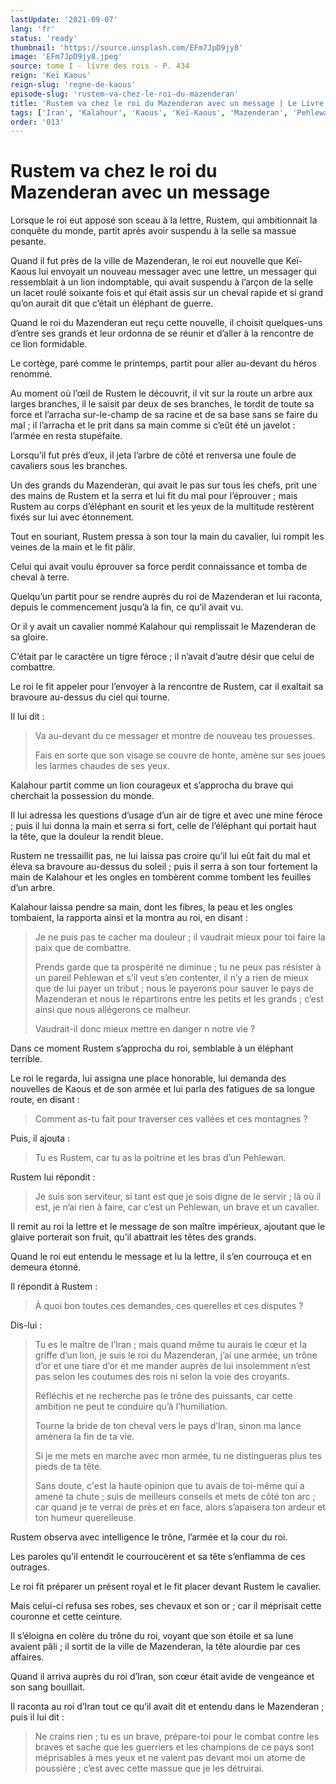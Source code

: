 ```yaml
---
lastUpdate: '2021-09-07'
lang: 'fr'
status: 'ready'
thumbnail: 'https://source.unsplash.com/EFm7JpD9jy8'
image: 'EFm7JpD9jy8.jpeg'
source: tome I - livre des rois - P. 434
reign: 'Keï Kaous'
reign-slug: 'regne-de-kaous'
episode-slug: 'rustem-va-chez-le-roi-du-mazenderan'
title: 'Rustem va chez le roi du Mazenderan avec un message | Le Livre des Rois | Shâhnâmeh'
tags: ['Iran', 'Kalahour', 'Kaous', 'Keï-Kaous', 'Mazenderan', 'Pehlewan', 'Rustem', 'tribut']
order: '013'
---
```


<!-- LTeX: language=fr -->

# Rustem va chez le roi du Mazenderan avec un message

Lorsque le roi eut apposé son sceau à la lettre, Rustem, qui ambitionnait la conquête du monde, partit après avoir suspendu à la selle sa massue pesante.

Quand il fut près de la ville de Mazenderan, le roi eut nouvelle que Keï-Kaous lui envoyait un nouveau messager avec une lettre, un messager qui ressemblait à un lion indomptable, qui avait suspendu à l’arçon de la selle un lacet roulé soixante fois et qui était assis sur un cheval rapide et si grand qu’on aurait dit que c’était un éléphant de guerre.

Quand le roi du Mazenderan eut reçu cette nouvelle, il choisit quelques-uns d’entre ses grands et leur ordonna de se réunir et d’aller à la rencontre de ce lion formidable.

Le cortège, paré comme le printemps, partit pour aller au-devant du héros renommé.

Au moment où l’œil de Rustem le découvrit, il vit sur la route un arbre aux larges branches, il le saisit par deux de ses branches, le tordit de toute sa force et l’arracha sur-le-champ de sa racine et de sa base sans se faire du mal ; il l’arracha et le prit dans sa main comme si c’eût été un javelot : l’armée en resta stupéfaite.

Lorsqu’il fut près d’eux, il jeta l’arbre de côté et renversa une foule de cavaliers sous les branches.

Un des grands du Mazenderan, qui avait le pas sur tous les chefs, prit une des mains de Rustem et la serra et lui fit du mal pour l’éprouver ; mais Rustem au corps d’éléphant en sourit et les yeux de la multitude restèrent fixés sur lui avec étonnement.

Tout en souriant, Rustem pressa à son tour la main du cavalier, lui rompit les veines de la main et le fit pâlir.

Celui qui avait voulu éprouver sa force perdit connaissance et tomba de cheval à terre.

Quelqu’un partit pour se rendre auprès du roi de Mazenderan et lui raconta, depuis le commencement jusqu’à la fin, ce qu’il avait vu.

Or il y avait un cavalier nommé Kalahour qui remplissait le Mazenderan de sa gloire.

C’était par le caractère un tigre féroce ; il n’avait d’autre désir que celui de combattre.

Le roi le fit appeler pour l’envoyer à la rencontre de Rustem, car il exaltait sa bravoure au-dessus du ciel qui tourne.

Il lui dit :

> Va au-devant du ce messager et montre de nouveau tes prouesses.
>
> Fais en sorte que son visage se couvre de honte, amène sur ses joues les larmes chaudes de ses yeux.

Kalahour partit comme un lion courageux et s’approcha du brave qui cherchait la possession du monde.

Il lui adressa les questions d’usage d’un air de tigre et avec une mine féroce ; puis il lui donna la main et serra si fort, celle de l’éléphant qui portait haut la tête, que la douleur la rendit bleue.

Rustem ne tressaillit pas, ne lui laissa pas croire qu’il lui eût fait du mal et éleva sa bravoure au-dessus du soleil ; puis il serra à son tour fortement la main de Kalahour et les ongles en tombèrent comme tombent les feuilles d’un arbre.

Kalahour laissa pendre sa main, dont les fibres, la peau et les ongles tombaient, la rapporta ainsi et la montra au roi, en disant :

> Je ne puis pas te cacher ma douleur ; il vaudrait mieux pour toi faire la paix que de combattre.
>
> Prends garde que ta prospérité ne diminue ; tu ne peux pas résister à un pareil Pehlewan et s’il veut s’en contenter, il n’y a rien de mieux que de lui payer un tribut ; nous le payerons pour sauver le pays de Mazenderan et nous le répartirons entre les petits et les grands ; c’est ainsi que nous allégerons ce malheur.
>
> Vaudrait-il donc mieux mettre en danger n notre vie ?

Dans ce moment Rustem s’approcha du roi, semblable à un éléphant terrible.

Le roi le regarda, lui assigna une place honorable, lui demanda des nouvelles de Kaous et de son armée et lui parla des fatigues de sa longue route, en disant :

> Comment as-tu fait pour traverser ces vallées et ces montagnes ?

Puis, il ajouta :

> Tu es Rustem, car tu as la poitrine et les bras d’un Pehlewan.

Rustem lui répondit :

> Je suis son serviteur, si tant est que je sois digne de le servir ; là où il est, je n’ai rien à faire, car c’est un Pehlewan, un brave et un cavalier.

Il remit au roi la lettre et le message de son maître impérieux, ajoutant que le glaive porterait son fruit, qu’il abattrait les têtes des grands.

Quand le roi eut entendu le message et lu la lettre, il s’en courrouça et en demeura étonné.

Il répondit à Rustem :

> À quoi bon toutes ces demandes, ces querelles et ces disputes ?

Dis-lui :

> Tu es le maître de l’Iran ; mais quand même tu aurais le cœur et la griffe d’un lion, je suis le roi du Mazenderan, j’ai une armée, un trône d’or et une tiare d’or et me mander auprès de lui insolemment n’est pas selon les coutumes des rois ni selon la voie des croyants.
>
> Réfléchis et ne recherche pas le trône des puissants, car cette ambition ne peut te conduire qu’à l’humiliation.
>
> Tourne la bride de ton cheval vers le pays d’Iran, sinon ma lance amènera la fin de ta vie.
>
> Si je me mets en marche avec mon armée, tu ne distingueras plus tes pieds de ta tête.
>
> Sans doute, c'est la haute opinion que tu avais de toi-même qui a amené ta chute ; suis de meilleurs conseils et mets de côté ton arc ; car quand je te verrai de près et en face, alors s’apaisera ton ardeur et ton humeur querelleuse.

Rustem observa avec intelligence le trône, l’armée et la cour du roi.

Les paroles qu’il entendit le courroucèrent et sa tête s’enflamma de ces outrages.

Le roi fit préparer un présent royal et le fit placer devant Rustem le cavalier.

Mais celui-ci refusa ses robes, ses chevaux et son or ; car il méprisait cette couronne et cette ceinture.

Il s’éloigna en colère du trône du roi, voyant que son étoile et sa lune avaient pâli ; il sortit de la ville de Mazenderan, la tête alourdie par ces affaires.

Quand il arriva auprès du roi d’Iran, son cœur était avide de vengeance et son sang bouillait.

Il raconta au roi d’Iran tout ce qu’il avait dit et entendu dans le Mazenderan ; puis il lui dit :

> Ne crains rien ; tu es un brave, prépare-toi pour le combat contre les braves et sache que les guerriers et les champions de ce pays sont méprisables à mes yeux et ne valent pas devant moi un atome de poussière ; c’est avec cette massue que je les détruirai.
